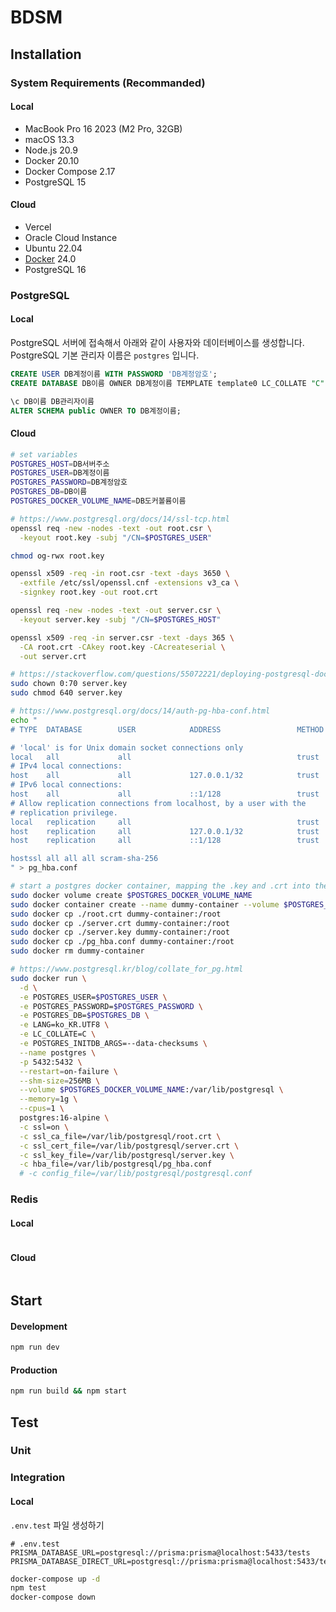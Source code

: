 # BDSM

## Installation

### System Requirements (Recommanded)

#### Local

- MacBook Pro 16 2023 (M2 Pro, 32GB)
- macOS 13.3
- Node.js 20.9
- Docker 20.10
- Docker Compose 2.17
- PostgreSQL 15

#### Cloud

- Vercel
- Oracle Cloud Instance
- Ubuntu 22.04
- [Docker](https://docs.docker.com/engine/install/ubuntu/#install-using-the-repository) 24.0
- PostgreSQL 16

### PostgreSQL

#### Local

PostgreSQL 서버에 접속해서 아래와 같이 사용자와 데이터베이스를 생성합니다.
PostgreSQL 기본 관리자 이름은 `postgres` 입니다.

```sql
CREATE USER DB계정이름 WITH PASSWORD 'DB계정암호';
CREATE DATABASE DB이름 OWNER DB계정이름 TEMPLATE template0 LC_COLLATE "C" LC_CTYPE "ko_KR.UTF-8";

\c DB이름 DB관리자이름
ALTER SCHEMA public OWNER TO DB계정이름;
```

#### Cloud

```bash
# set variables
POSTGRES_HOST=DB서버주소
POSTGRES_USER=DB계정이름
POSTGRES_PASSWORD=DB계정암호
POSTGRES_DB=DB이름
POSTGRES_DOCKER_VOLUME_NAME=DB도커볼륨이름

# https://www.postgresql.org/docs/14/ssl-tcp.html
openssl req -new -nodes -text -out root.csr \
  -keyout root.key -subj "/CN=$POSTGRES_USER"

chmod og-rwx root.key

openssl x509 -req -in root.csr -text -days 3650 \
  -extfile /etc/ssl/openssl.cnf -extensions v3_ca \
  -signkey root.key -out root.crt

openssl req -new -nodes -text -out server.csr \
  -keyout server.key -subj "/CN=$POSTGRES_HOST"

openssl x509 -req -in server.csr -text -days 365 \
  -CA root.crt -CAkey root.key -CAcreateserial \
  -out server.crt

# https://stackoverflow.com/questions/55072221/deploying-postgresql-docker-with-ssl-certificate-and-key-with-volumes
sudo chown 0:70 server.key
sudo chmod 640 server.key

# https://www.postgresql.org/docs/14/auth-pg-hba-conf.html
echo "
# TYPE  DATABASE        USER            ADDRESS                 METHOD

# 'local' is for Unix domain socket connections only
local   all             all                                     trust
# IPv4 local connections:
host    all             all             127.0.0.1/32            trust
# IPv6 local connections:
host    all             all             ::1/128                 trust
# Allow replication connections from localhost, by a user with the
# replication privilege.
local   replication     all                                     trust
host    replication     all             127.0.0.1/32            trust
host    replication     all             ::1/128                 trust

hostssl all all all scram-sha-256
" > pg_hba.conf

# start a postgres docker container, mapping the .key and .crt into the image.
sudo docker volume create $POSTGRES_DOCKER_VOLUME_NAME
sudo docker container create --name dummy-container --volume $POSTGRES_DOCKER_VOLUME_NAME:/root hello-world
sudo docker cp ./root.crt dummy-container:/root
sudo docker cp ./server.crt dummy-container:/root
sudo docker cp ./server.key dummy-container:/root
sudo docker cp ./pg_hba.conf dummy-container:/root
sudo docker rm dummy-container

# https://www.postgresql.kr/blog/collate_for_pg.html
sudo docker run \
  -d \
  -e POSTGRES_USER=$POSTGRES_USER \
  -e POSTGRES_PASSWORD=$POSTGRES_PASSWORD \
  -e POSTGRES_DB=$POSTGRES_DB \
  -e LANG=ko_KR.UTF8 \
  -e LC_COLLATE=C \
  -e POSTGRES_INITDB_ARGS=--data-checksums \
  --name postgres \
  -p 5432:5432 \
  --restart=on-failure \
  --shm-size=256MB \
  --volume $POSTGRES_DOCKER_VOLUME_NAME:/var/lib/postgresql \
  --memory=1g \
  --cpus=1 \
  postgres:16-alpine \
  -c ssl=on \
  -c ssl_ca_file=/var/lib/postgresql/root.crt \
  -c ssl_cert_file=/var/lib/postgresql/server.crt \
  -c ssl_key_file=/var/lib/postgresql/server.key \
  -c hba_file=/var/lib/postgresql/pg_hba.conf
  # -c config_file=/var/lib/postgresql/postgresql.conf
```

### Redis

#### Local

```

```

#### Cloud

```

```

## Start

#### Development

```bash
npm run dev
```

#### Production

```bash
npm run build && npm start
```

## Test

### Unit

### Integration

#### Local

`.env.test` 파일 생성하기

```
# .env.test
PRISMA_DATABASE_URL=postgresql://prisma:prisma@localhost:5433/tests
PRISMA_DATABASE_DIRECT_URL=postgresql://prisma:prisma@localhost:5433/tests
```

```bash
docker-compose up -d
npm test
docker-compose down
```
